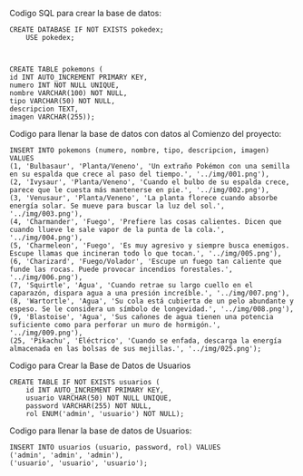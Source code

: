 Codigo SQL para crear la base de datos:

    CREATE DATABASE IF NOT EXISTS pokedex;
        USE pokedex;



    CREATE TABLE pokemons (
    id INT AUTO_INCREMENT PRIMARY KEY,
    numero INT NOT NULL UNIQUE,        
    nombre VARCHAR(100) NOT NULL,
    tipo VARCHAR(50) NOT NULL,      
    descripcion TEXT,
    imagen VARCHAR(255));

Codigo para llenar la base de datos con datos al Comienzo del proyecto:

    INSERT INTO pokemons (numero, nombre, tipo, descripcion, imagen) VALUES
    (1, 'Bulbasaur', 'Planta/Veneno', 'Un extraño Pokémon con una semilla en su espalda que crece al paso del tiempo.', '../img/001.png'),
    (2, 'Ivysaur', 'Planta/Veneno', 'Cuando el bulbo de su espalda crece, parece que le cuesta más mantenerse en pie.', '../img/002.png'),
    (3, 'Venusaur', 'Planta/Veneno', 'La planta florece cuando absorbe energía solar. Se mueve para buscar la luz del sol.', '../img/003.png'),
    (4, 'Charmander', 'Fuego', 'Prefiere las cosas calientes. Dicen que cuando llueve le sale vapor de la punta de la cola.', '../img/004.png'),
    (5, 'Charmeleon', 'Fuego', 'Es muy agresivo y siempre busca enemigos. Escupe llamas que incineran todo lo que tocan.', '../img/005.png'),
    (6, 'Charizard', 'Fuego/Volador', 'Escupe un fuego tan caliente que funde las rocas. Puede provocar incendios forestales.', '../img/006.png'),
    (7, 'Squirtle', 'Agua', 'Cuando retrae su largo cuello en el caparazón, dispara agua a una presión increíble.', '../img/007.png'),
    (8, 'Wartortle', 'Agua', 'Su cola está cubierta de un pelo abundante y espeso. Se le considera un símbolo de longevidad.', '../img/008.png'),
    (9, 'Blastoise', 'Agua', 'Sus cañones de agua tienen una potencia suficiente como para perforar un muro de hormigón.', '../img/009.png'),
    (25, 'Pikachu', 'Eléctrico', 'Cuando se enfada, descarga la energía almacenada en las bolsas de sus mejillas.', '../img/025.png');

Codigo para Crear la Base de Datos de Usuarios

    CREATE TABLE IF NOT EXISTS usuarios (
        id INT AUTO_INCREMENT PRIMARY KEY,
        usuario VARCHAR(50) NOT NULL UNIQUE,
        password VARCHAR(255) NOT NULL,
        rol ENUM('admin', 'usuario') NOT NULL);

Codigo para llenar la base de datos de Usuarios:

    INSERT INTO usuarios (usuario, password, rol) VALUES
    ('admin', 'admin', 'admin'),
    ('usuario', 'usuario', 'usuario');

